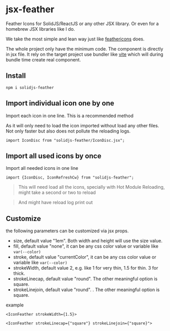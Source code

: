 # jsx-feather

Feather Icons for SolidJS/ReactJS or any other JSX library.
Or even for a homebrew JSX libraries like I do.

We take the most simple and lean way just like [feathericons](https://feathericons.com/) does.

The whole project only have the minimum code. The component is directly in jsx file.
It rely on the target project use bundler like [vite](https://vitejs.dev/) which will during bundle time create real component.

## Install

    npm i solidjs-feather

## Import individual icon one by one

Import each icon in one line. This is a recommended method

As it will only need to load the icon imported without load any other files.
Not only faster but also does not pollute the reloading logs.

    import IconDisc from "solidjs-feather/IconDisc.jsx";

## Import all used icons by once

Import all needed icons in one line

    import {IconDisc, IconRefreshCw} from "solidjs-feather";

> This will need load all the icons, specially with Hot Module Reloading, might take a second or two to reload

> And might have reload log print out

## Customize

the following parameters can be customized via jsx props.

* size, default value "1em". Both width and height will use the size value.
* fill, default value "none", it can be any css color value or variable like `var(--color)`
* stroke, default value "currentColor", it can be any css color value or variable like `var(--color)`
* strokeWidth, default value 2, e.g. like 1 for very thin, 1.5 for thin. 3 for thick.
* strokeLinecap, default value "round". The other meaningful option is square.
* strokeLinejoin, default value "round". . The other meaningful option is square.

example

    <IconFeather strokeWidth={1.5}>

    <IconFeather strokeLinecap={"square"} strokeLinejoin={"square}">